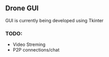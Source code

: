 ## Drone GUI
GUI is currently being developed using Tkinter
### TODO:
- Video Streming
- P2P connections/chat
